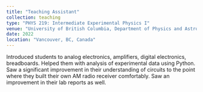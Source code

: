 ```yaml
---
title: "Teaching Assistant"
collection: teaching
type: "PHYS 219: Intermediate Experimental Physics I"
venue: "University of British Columbia, Department of Physics and Astronomy"
date: 2022
location: "Vancouver, BC, Canada"
---
```


Introduced students to analog electronics, amplifiers, digital electronics, breadboards. Helped them with analysis of experimental data using
Python. Saw a significant improvement in their understanding of circuits to the point where they built their own AM radio receiver comfortably.
Saw an improvement in their lab reports as well.
